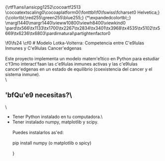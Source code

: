 {\rtf1\ansi\ansicpg1252\cocoartf2513
\cocoatextscaling0\cocoaplatform0{\fonttbl\f0\fswiss\fcharset0 Helvetica;}
{\colortbl;\red255\green255\blue255;}
{\*\expandedcolortbl;;}
\margl1440\margr1440\vieww10800\viewh8400\viewkind0
\pard\tx566\tx1133\tx1700\tx2267\tx2834\tx3401\tx3968\tx4535\tx5102\tx5669\tx6236\tx6803\pardirnatural\partightenfactor0

\f0\fs24 \cf0 # Modelo Lotka-Volterra: Competencia entre C\'e9lulas Inmunes y C\'e9lulas Cancer\'edgenas\
\
Este proyecto implementa un modelo matem\'e1tico en Python para estudiar c\'f3mo interact\'faan las c\'e9lulas inmunes activas y las c\'e9lulas cancer\'edgenas en un estado de equilibrio (coexistencia del cancer y el sistema inmune).\
\
## \'bfQu\'e9 necesitas?\
\
- Tener Python instalado en tu computadora.\
- Tener instalado numpy,  matplotlib y scipy.\
\
Puedes instalarlos as\'ed:\
\
pip install numpy (o matplotlib o spicy)\
\
}
